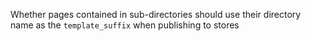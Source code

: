 Whether pages contained in sub-directories should use their directory name as the `template_suffix` when publishing to stores